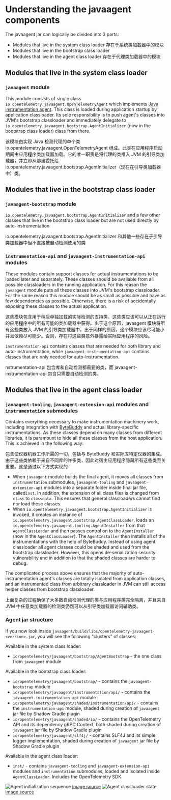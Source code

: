 # Understanding the javaagent components

The javaagent jar can logically be divided into 3 parts:

* Modules that live in the system class loader  存在于系统类加载器中的模块
* Modules that live in the bootstrap class loader
* Modules that live in the agent class loader  存在于代理类加载器中的模块

## Modules that live in the system class loader

### `javaagent` module

This module consists of single class
`io.opentelemetry.javaagent.OpenTelemetryAgent` which implements [Java
instrumentation
agent](https://docs.oracle.com/javase/7/docs/api/java/lang/instrument/package-summary.html).
This class is loaded during application startup by application classloader.
Its sole responsibility is to push agent's classes into JVM's bootstrap
classloader and immediately delegate to
`io.opentelemetry.javaagent.bootstrap.AgentInitializer` (now in the bootstrap class loader)
class from there.

该模块由实现 Java 检测代理的单个类 io.opentelemetry.javaagent.OpenTelemetryAgent 组成。此类在应用程序启动期间由应用程序类加载器加载。它的唯一职责是将代理的类推入 JVM 的引导类加载器，并立即从那里委托给 io.opentelemetry.javaagent.bootstrap.AgentInitializer（现在在引导类加载器中）类。

## Modules that live in the bootstrap class loader

### `javaagent-bootstrap` module

`io.opentelemetry.javaagent.bootstrap.AgentInitializer` and a few other classes that live in the bootstrap class
loader but are not used directly by auto-instrumentation

io.opentelemetry.javaagent.bootstrap.AgentInitializer 和其他一些存在于引导类加载器中但不直接被自动检测使用的类

### `instrumentation-api` and `javaagent-instrumentation-api` modules

These modules contain support classes for actual instrumentations to be loaded
later and separately. These classes should be available from all possible
classloaders in the running application. For this reason the `javaagent` module puts
all these classes into JVM's bootstrap classloader. For the same reason this
module should be as small as possible and have as few dependencies as
possible. Otherwise, there is a risk of accidentally exposing these classes to
the actual application.

这些模块包含用于稍后单独加载的实际检测的支持类。这些类应该可以从正在运行的应用程序中的所有可能的类加载器中获得。出于这个原因，javaagent 模块将所有这些类放入 JVM 的引导类加载器中。出于同样的原因，这个模块应该尽可能小并且依赖尽可能少。否则，存在将这些类意外暴露给实际应用程序的风险。

`instrumentation-api` contains classes that are needed for both library and auto-instrumentation,
while `javaagent-instrumentation-api` contains classes that are only needed for auto-instrumentation.

nstrumentation-api 包含库和自动检测都需要的类，而 javaagent-instrumentation-api 包含只需要自动检测的类。

## Modules that live in the agent class loader

### `javaagent-tooling`, `javaagent-extension-api` modules and `instrumentation` submodules

Contains everything necessary to make instrumentation machinery work,
including integration with [ByteBuddy](https://bytebuddy.net/) and actual
library-specific instrumentations. As these classes depend on many classes
from different libraries, it is paramount to hide all these classes from the
host application. This is achieved in the following way:

包含使仪器机器工作所需的一切，包括与 ByteBuddy 和实际库特定仪器的集成。由于这些类依赖于来自不同库的许多类，因此对宿主应用程序隐藏所有这些类至关重要。这是通过以下方式实现的：

- When `javaagent` module builds the final agent, it moves all classes from
`instrumentation` submodules, `javaagent-tooling` and `javaagent-extension-api` modules
into a separate folder inside final jar file, called`inst`.
In addition, the extension of all class files is changed from `class` to `classdata`.
This ensures that general classloaders cannot find nor load these classes.
- When `io.opentelemetry.javaagent.bootstrap.AgentInitializer` is invoked, it creates an
instance of `io.opentelemetry.javaagent.bootstrap.AgentClassLoader`, loads an
`io.opentelemetry.javaagent.tooling.AgentInstaller` from that `AgentClassLoader`
and then passes control on to the `AgentInstaller` (now in the
`AgentClassLoader`). The `AgentInstaller` then installs all of the
instrumentations with the help of ByteBuddy. Instead of using agent classloader all agent classes
could be shaded and used from the bootstrap classloader. However, this opens de-serialization
security vulnerability and in addition to that the shaded classes are harder to debug.

The complicated process above ensures that the majority of
auto-instrumentation agent's classes are totally isolated from application
classes, and an instrumented class from arbitrary classloader in JVM can
still access helper classes from bootstrap classloader.

上面复杂的过程确保了大多数自动检测代理的类与应用程序类完全隔离，并且来自 JVM 中任意类加载器的检测类仍然可以从引导类加载器访问辅助类。

### Agent jar structure

If you now look inside
`javaagent/build/libs/opentelemetry-javaagent-<version>.jar`, you will see the
following "clusters" of classes:

Available in the system class loader:

- `io/opentelemetry/javaagent/bootstrap/AgentBootstrap` - the one class from `javaagent`
module

Available in the bootstrap class loader:

- `io/opentelemetry/javaagent/bootstrap/` - contains the `javaagent-bootstrap` module
- `io/opentelemetry/javaagent/instrumentation/api/` - contains the `javaagent-instrumentation-api` module
- `io/opentelemetry/javaagent/shaded/instrumentation/api/` - contains the `instrumentation-api` module,
 shaded during creation of `javaagent` jar file by Shadow Gradle plugin
- `io/opentelemetry/javaagent/shaded/io/` - contains the OpenTelemetry API and its dependency gRPC
Context, both shaded during creation of `javaagent` jar file by Shadow Gradle plugin
- `io/opentelemetry/javaagent/slf4j/` - contains SLF4J and its simple logger implementation, shaded
during creation of `javaagent` jar file by Shadow Gradle plugin

Available in the agent class loader:
- `inst/` - contains `javaagent-tooling` and `javaagent-extension-api` modules and
  `instrumentation` submodules, loaded and isolated inside `AgentClassLoader`.
  Includes the OpenTelemetry SDK.

![Agent initialization sequence](initialization-sequence.svg)
[Image source](https://docs.google.com/drawings/d/1GHAcJ8AOaf_v2Ip82cQD9dN0mtvSk2C1B11KfwV2U8o)
![Agent classloader state](classloader-state.svg)
[Image source](https://docs.google.com/drawings/d/1x_eiGRodZ715ai6gDMTkyPYU4_wQnEkS4LQKSasEJAk)
